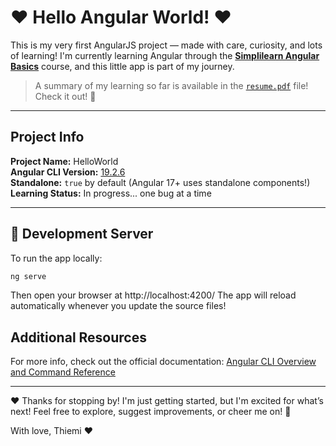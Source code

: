 # ❤️ Hello Angular World! ❤️

This is my very first AngularJS project — made with care, curiosity, and lots of learning!
I'm currently learning Angular through the [**Simplilearn Angular Basics**](https://www.simplilearn.com/) course, and this little app is part of my journey.

>  A summary of my learning so far is available in the [`resume.pdf`](./resume.pdf) file! Check it out! 📄

---

## Project Info

**Project Name:** HelloWorld  
**Angular CLI Version:** [19.2.6](https://github.com/angular/angular-cli/releases/tag/v19.2.6)  
**Standalone:** `true` by default (Angular 17+ uses standalone components!)  
**Learning Status:** In progress... one bug at a time

---

## 🚀 Development Server

To run the app locally:

```bash
ng serve
```

Then open your browser at http://localhost:4200/
The app will reload automatically whenever you update the source files!

## Additional Resources
For more info, check out the official documentation:
[Angular CLI Overview and Command Reference](https://angular.dev/tools/cli)

---

❤️ Thanks for stopping by! I'm just getting started, but I'm excited for what’s next!
Feel free to explore, suggest improvements, or cheer me on! 🎉

With love,
Thiemi ❤️
